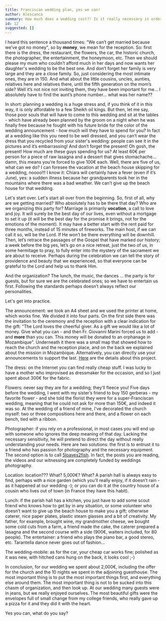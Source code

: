 ```yaml
---
title: Franciscan wedding plan, yes we can!
author: Alescanca
summary: How much does a wedding cost?! Is it really necessary in order to be happy? Will a big party ensure a lasting marriage?
id: 12
suggested: []
---
```


I heard this sentence a thousand times: "We can’t get married because we’ve got no money", so by **money**, we mean for the reception. So: first there is the dress, the restaurant, the flowers, the car, the historic church, the photographer, the entertainment, the honeymoon, etc. Then we should please my mum who couldn’t afford much in her days and now wants her daughter's wedding to be the best one. And don’t forget her family is very large and they are a close family. So, just considering the most intimate ones, they are in 150. And what about the little cousins, uncles, aunties, relatives here and relatives there, until the fifth generation on the mom’s side? Well it’s not nice not inviting them, they have been important for me... I absolutely have to find the aunt’s phone number... what was her name??

In short: planning a wedding is a huge stress and, if you think of it in this way, it is only affordable to a few Sheikh oil kings. But then, let me say, those poor souls that will have to come to this wedding and sit at the tables - which have already been planned by the groom on a night when he was finally free because he fought with his future bride for the color of the wedding announcement - how much will they have to spend for you? In fact at a wedding like this you need to be well dressed, and you can’t wear the dress that you recycled from your sister's wedding: people can see it in the pictures and it’s embarrassing! And don’t forget the present! Oh gosh, the present! How much are these guys spending for us? At least 60€ per person for a piece of raw lasagna and a dessert that gives stomachache... damn, this means you're forced to give 100€ each. Well, there are five of us, what can we do? I can foresee the vacation at the beach house skipping for a wedding, noooo!!! I know it: Chiara will certainly have a fever (even if it’s June), yes: a sudden illness because her grandparents took her in the mountains where there was a bad weather. We can’t give up the beach house for that wedding.

Let's start over. Let's start all over from the beginning. So, first of all, why are we getting married? Who absolutely has to be there that day? Who are we organizing this party for? Marriage is primarily **vocation**, a call to love and joy. It will surely be the best day of our lives, even without a mortgage to set it up (it will be the best day for the promise it brings, not for the emotions of the moment). It may have a better start with the rent paid for three months, instead of 15 minutes of fireworks. The main host, if we can call it so, will be the Lord. If He won’t be there everything will be downhill. Then, let’s retrace the passages of the Gospel that have marked our history; a week before the big yes, let’s go on a nice retreat, just the two of us, in some hermitage to pray, to fully enter into the mystery of the sacrament we are about to receive. Perhaps during the celebration we can tell the story of providence and beauty that we experienced, so that everyone can be grateful to the Lord and help us to thank Him.

And the organization? The lunch, the music, the dances ... the party is for guests, but for sure we are the celebrated ones; so we have to entertain us first. Following the standards perhaps doesn’t always reflect our personalities.

Let's get into practice.

The announcement: we took an A4 sheet and we used the printer at home, which works fine. We divided it into four parts. On the first side there was the invitation to the ceremony and the reception with a clear indication for the gift: "The Lord loves the cheerful giver. As a gift we would like a lot of money. Give what you can - and then Fr. Giovanni Marini forced us to add - and **more** than you can. This money will be donated to an orphanage in Mozambique". Underneath it there was a small map that showed how to reach the church and the reception place, and on the back we explained about the mission in Mozambique. Alternatively, you can directly use your announcements to support the last. [Here](http://weddings.5p2p.it) are the details about this project.

The dress: on the Internet you can find really cheap stuff. I was lucky to have a mother who improvised as dressmaker for the occasion, and so I just spent about 300€ for the fabric.

Flowers: never say they are for a wedding; they’ll fleece you! Five days before the wedding, I went with my sister’s friend to buy 150 gerberas - my favorite flower - and she told the florist they were for a super-Franciscan wedding, meaning that he could not ask for more than 150€, and indeed it was so. At the wedding of a friend of mine, I've decorated the church myself: two or three compositions here and there, and a flower on each bench, tied with a ribbon.

Photographer: if you rely on a professional, in most cases you will end up with someone who ignores the deep meaning of that day. Lacking the necessary sensitivity, he will pretend to direct the day without really understanding your needs. Here are two solutions: the first is to entrust it to a friend who has passion for photography and the necessary equipment. The second option is to call [5loaves2fish](http://5loaves2fish.blog/??). In fact, the posts you are reading, the videos and our witnessing are completely funded by weddings photography.

Location: location??? What? 5,000€? What? A parish hall is always easy to find, perhaps with a nice garden (which you’ll really enjoy, if it doesn’t rain - as it happened at our wedding -); or you can do it at the country house of a cousin who lives out of town (in France they have this habit).

Lunch: if the parish hall has a kitchen, you just have to add some scout friend who knows how to get by in any situation, or some volunteer who doesn’t want to give up the beach house to make you a gift; otherwise caterer, nice paper plates, plastic steam glasses and a bit of creativity. My father, for example, brought wine, my grandmother cheese, we bought some cold cuts from a farm, a friend made the cake, the caterer prepared a lasagna and the second course with a side (900€, waiters included, for 80 people).
The entertainer: a friend who plays the piano bar, a good stereo, etc. Tarantella dance never goes out of fashion...

The wedding-mobile: as for the car, your cheap car works fine; polished as it was new, with hitched cans hung on the back, it looks cool ;-)

In conclusion, for our wedding we spent about 2,000€, including the offer for the church and the 10 nights we spent in the adjoining guesthouse. The most important thing is to put the most important things first, and everything else around them. The most important thing is not to be sucked into this chasm of organization, and then look up. At our wedding many guests were in jeans, but we really enjoyed ourselves. The most beautiful gifts were the envelopes full of small change from my college friends, who really gave up a pizza for it and they did it with the heart.

Yes you can, what do you say?

<!--

UPDATE: For the favors we announce two beautiful initiatives, perfectly in keeping with a Franciscan wedding:
- The favors and announcements of 5loaves2fish, a nice way to help this project.
- Missionary favors. The proceeds are used to support the Franciscan missions abroad. -->

